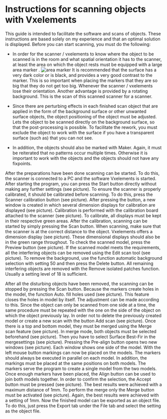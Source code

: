 # Instructions for scanning objects with Vxelements 

This guide is intended to facilitate the software and scans of objects. These instructions are based solely on my experience and that an optimal solution is displayed. Before you can start scanning, you must do the following: 

 * In order for the scanner / vxelements to know where the object to be scanned is in the room and what spatial orientation it has to the scanner, at least the area on which the object rests must be equipped with a large area marker . ![](Img/Marker_Grund.jpg "area marker") It is recommended that the surface has a very dark color or is black, and provides a very good contrast to the marker. This is so important when placing the markers that they are so big that they do not get too big. Whenever the scanner / vxelements lose their orientation. Another advantage is provided by a rotating background. This is the scan of this scanned scanner for a scanner.

 * Since there are perturbing effects in each finished scan object that are applied in the form of the background surface or other unwanted surface objects, the object positioning of the object must be adjusted. Lets the object to be scanned directly on the background surface, so that the post-processing is possible. To facilitate the rework, you must exclude the object to work with the surface if you have a transparent surface (such as) that you can not see. 

 * In addition, the objects should also be marked with Maker. Again, it must be reiterated that no patterns occur multiple times. Otherwise it is important to work
with the objects and the objects should not have any fixpoints. 

After the preparations have been done scanning can be started. To do this, the scanner is connected to a PC and the software Vxelements is started. After starting the program, you can press the Start button directly without making any further settings (see picture).
To ensure the scanner is properly calibrated, it should be calibrated before scanning. To do this, press the Scanner calibration button (see picture). After pressing the button, a new window is created in which several dimension displays for calibration are displayed (see picture). Calibration is performed with the calibration board attached to the scanner (see picture). To calibrate, all displays must be kept in their respective green areas.
After the calibration, scanning can be started by simply pressing the Scan button. When scanning, make sure that the scanner is at the correct distance to the object. Vxelements offers a dimension display (see picture). These dimensional displays should also be in the green range throughout. To check the scanned model, press the Preview button (see picture).
If the scanned model meets the requirements, all the interfering objects can be removed using the Edit scan tool (see picture). To remove the background, use the function automatic background selection with setting 50 and then press the Delete button. All remaining interfering objects are removed with the Remove isolated patches function. Usually a setting level of 18 is sufficient.

After all the disturbing objects have been removed, the scanning can be stopped by pressing the Scan button. Because the markers create holes in the model, the function Auto. fill holes used (see picture). This feature closes the holes in model by itself. The adjustment can be made according to this. Since the object can only be scanned from one side at a time, the same procedure must be repeated with the one on the side of the object on which the object previously lay. In order not to delete the previously created model or create a new scan with the button Add scan (see picture). Once there is a top and bottom model, they must be merged using the Merge scan feature (see picture). In merge mode, both objects must be selected beforehand (see picture). Then you have to select Surface Best-Fir in the mergesettings (see picture). Pressing the Pre-align button opens two new windows (see picture). Each window shows one side of the model. With the left mouse button markings can now be placed on the models. The markers should always be executed in parallel on each model. In addition, the markings must be placed at the same positions on both models. The markers serve the program to create a single model from the two models. Once enough markers have been placed, the Align button can be used to join both models together. In order to confirm the selection, the Accept button must be pressed (see picture). The best results were achieved with a maximum distance of 1mm. To perform the merge only the Merge button must be activated (see picture). Again, the best results were achieved with a setting of 1mm. Now the finished model can be exported as an object file. To do this, just press the Export tab under the File tab and select the setting as the object file. 

